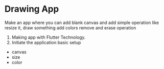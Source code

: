 # Drawing App

Make an app where you can add blank canvas and add simple operation like resize it, 
draw something add colors remove and erase operation 

1. Making app with Flutter Technology. 
2. Initiate the application basic setup

-   canvas
-   size
-   color